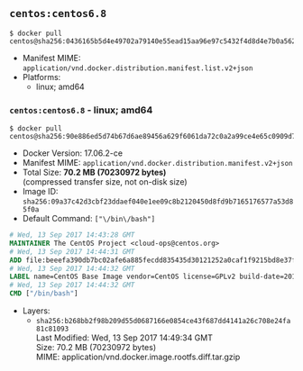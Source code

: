 ## `centos:centos6.8`

```console
$ docker pull centos@sha256:0436165b5d4e49702a79140e55ead15aa96e97c5432f4d8d4e7b0a5621cbd9ab
```

-	Manifest MIME: `application/vnd.docker.distribution.manifest.list.v2+json`
-	Platforms:
	-	linux; amd64

### `centos:centos6.8` - linux; amd64

```console
$ docker pull centos@sha256:90e886ed5d74b67d6ae89456a629f6061da72c0a2a99ce4e65c0909d70e4b338
```

-	Docker Version: 17.06.2-ce
-	Manifest MIME: `application/vnd.docker.distribution.manifest.v2+json`
-	Total Size: **70.2 MB (70230972 bytes)**  
	(compressed transfer size, not on-disk size)
-	Image ID: `sha256:09a37c42d3cbf23ddaef040e1ee09c8b2120450d8fd9b7165176577a53d85f0a`
-	Default Command: `["\/bin\/bash"]`

```dockerfile
# Wed, 13 Sep 2017 14:43:28 GMT
MAINTAINER The CentOS Project <cloud-ops@centos.org>
# Wed, 13 Sep 2017 14:44:31 GMT
ADD file:beeefa390db7bc02afe6a885fecdd835435d30121252a0caf1f9215bd8e37fc2 in / 
# Wed, 13 Sep 2017 14:44:32 GMT
LABEL name=CentOS Base Image vendor=CentOS license=GPLv2 build-date=2016-06-02
# Wed, 13 Sep 2017 14:44:32 GMT
CMD ["/bin/bash"]
```

-	Layers:
	-	`sha256:b268bb2f98b209d55d0687166e0854ce43f687dd4141a26c708e24fa81c81093`  
		Last Modified: Wed, 13 Sep 2017 14:49:34 GMT  
		Size: 70.2 MB (70230972 bytes)  
		MIME: application/vnd.docker.image.rootfs.diff.tar.gzip
